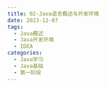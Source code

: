 ```yaml
---
title: 02-Java语言概述与开发环境
date: 2023-12-07
tags:
  - Java概述
  - Java开发环境
  - IDEA
categories:
  - Java学习
  - Java基础
  - 第一阶段
---
```


